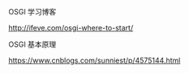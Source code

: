 OSGI 学习博客

http://ifeve.com/osgi-where-to-start/

OSGI 基本原理

https://www.cnblogs.com/sunniest/p/4575144.html
